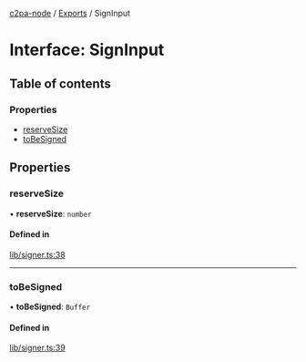 [c2pa-node](../README.md) / [Exports](../modules.md) / SignInput

# Interface: SignInput

## Table of contents

### Properties

- [reserveSize](SignInput.md#reservesize)
- [toBeSigned](SignInput.md#tobesigned)

## Properties

### reserveSize

• **reserveSize**: `number`

#### Defined in

[lib/signer.ts:38](https://github.com/contentauth/c2pa-node/blob/8ab0fc7/js-src/lib/signer.ts#L38)

___

### toBeSigned

• **toBeSigned**: `Buffer`

#### Defined in

[lib/signer.ts:39](https://github.com/contentauth/c2pa-node/blob/8ab0fc7/js-src/lib/signer.ts#L39)
